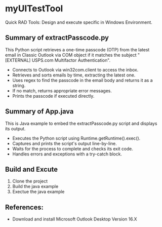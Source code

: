 # myUITestTool
Quick RAD Tools: Design and execute specific in Windows Environment.

## Summary of extractPasscode.py
This Python script retrieves a one-time passcode (OTP) from the latest email in Classic Outlook via COM object if it matches the subject "[EXTERNAL] USPS.com Multifactor Authentication".

* Connects to Outlook via win32com.client to access the inbox.
* Retrieves and sorts emails by time, extracting the latest one.
* Uses regex to find the passcode in the email body and returns it as a string.
* If no match, returns appropriate error messages.
* Prints the passcode if executed directly.

## Summary of App.java
This is Java example to embed the extractPasscode.py script and displays its output.

* Executes the Python script using Runtime.getRuntime().exec().
* Captures and prints the script's output line-by-line.
* Waits for the process to complete and checks its exit code.
* Handles errors and exceptions with a try-catch block.

## Build and Excute

1. Clone the project
2. Build the java example
3. Exectue the java example

## References:

* Download and install Microsoft Outlook Desktop Version 16.X 
